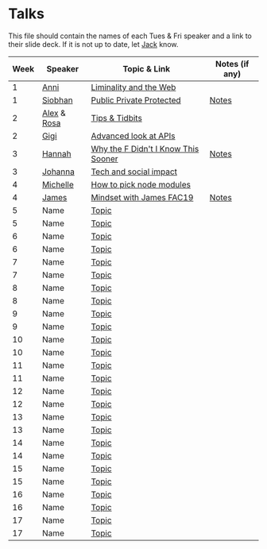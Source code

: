 # Talks

This file should contain the names of each Tues & Fri speaker and a link to their slide deck. If it is not up to date, let [Jack](mailto:jack@foundersandcoders.com) know.

| Week | Speaker               |  Topic & Link                                                                              | Notes (if any) |
| ---- | --------------------- |  ----------------------------------------------------------------------------------------- | -------------- |
| 1    | [Anni](https://twitter.com/intersticia?lang=en) | [Liminality and the Web](https://www.dropbox.com/s/3mmoj469fa8fuxw/FAC20July2020.pdf?dl=0) | |
| 1    | [Siobhan](https://twitter.com/sohbaker) | [Public Private Protected](https://drive.google.com/file/d/1OHpxW5sqDvehNiOrtGtW2F7hOY8kJLzP/view) | [Notes](https://drive.google.com/file/d/1mzEUsjxUQN0VFsgtYQ1HNhxNGc3pLcl6/view?usp=sharing) |
| 2    | [Alex](https://twitter.com/alexadventures0) & [Rosa](https://www.linkedin.com/in/rosalie-baxter-6a3515145/) | [Tips & Tidbits](https://www.canva.com/design/DAD1fSb9SFk/zqxVC7HDh6yCy8yXvxnv9w/view) | |
| 2    | [Gigi](https://twitter.com/gigi_minova?lang=en) | [Advanced look at APIs](https://hackmd.io/@SjkyAeAyRjSqv_tPCU-41A/BJgsfpF-S#/) | |
| 3    | [Hannah](https://twitter.com/hannahgooding?lang=en) | [Why the F Didn't I Know This Sooner](https://www.canva.com/design/DAECoIPnj_E/QqaE5pdqMi5luyPOlkZUYg/view) | [Notes](https://hackmd.io/@hannahgooding/Byi3mqExD) |
| 3    | [Johanna](https://twitter.com/visionsremain)    | [Tech and social impact](https://docs.google.com/presentation/d/1yqZujxdP0nvuEYWMabVU-hYkqxjI0-fBGCUAU1zaSlY/)   | |
| 4    | [Michelle](https://twitter.com/msmichellegar?lang=en)| [How to pick node modules](https://docs.google.com/presentation/d/1fPAyJW8qPKMRV_HhC5wwDSc_VQZY9BuRIYQKSKFGAl0) |
| 4    | [James](https://www.linkedin.com/in/jamesh0/)| [Mindset with James FAC19](https://www.canva.com/design/DAEEJe03QiA/EAPsy8flwP3TH1NmSZ-YwA/view?utm_content=DAEEJe03QiA) | [Notes](https://hackmd.io/GbN_FADhTVyh2spfLI6AKA) |
| 5    | Name        | [Topic](#) |
| 5    | Name        | [Topic](#) |
| 6    | Name        | [Topic](#) |
| 6    | Name        | [Topic](#) |
| 7    | Name        | [Topic](#) |
| 7    | Name        | [Topic](#) |
| 8    | Name        | [Topic](#) |
| 8    | Name        | [Topic](#) |
| 9    | Name        | [Topic](#) |
| 9    | Name        | [Topic](#) |
| 10   | Name        | [Topic](#) |
| 10   | Name        | [Topic](#) |
| 11   | Name        | [Topic](#) |
| 11   | Name        | [Topic](#) |
| 12   | Name        | [Topic](#) |
| 12   | Name        | [Topic](#) |
| 13   | Name        | [Topic](#) |
| 13   | Name        | [Topic](#) |
| 14   | Name        | [Topic](#) |
| 14   | Name        | [Topic](#) |
| 15   | Name        | [Topic](#) |
| 15   | Name        | [Topic](#) |
| 16   | Name        | [Topic](#) |
| 16   | Name        | [Topic](#) |
| 17   | Name        | [Topic](#) |
| 17   | Name        | [Topic](#) |
